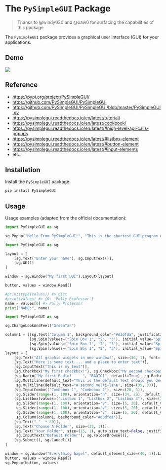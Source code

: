 # The `PySimpleGUI` Package

> Thanks to @windy030 and @oaw6 for surfacing the capabilities of this package

The `PySimpleGUI` package provides a graphical user interface (GUI) for your applications.

## Demo

![](https://raw.githubusercontent.com/PySimpleGUI/PySimpleGUI/master/images/for_readme/ex1-tkinter.jpg)

## Reference

  + https://pypi.org/project/PySimpleGUI/
  + https://github.com/PySimpleGUI/PySimpleGUI
  + https://github.com/PySimpleGUI/PySimpleGUI/blob/master/PySimpleGUI.py
  + https://pysimplegui.readthedocs.io/en/latest/tutorial/
  + https://pysimplegui.readthedocs.io/en/latest/cookbook/
  + https://pysimplegui.readthedocs.io/en/latest/#high-level-api-calls-popups
  + https://pysimplegui.readthedocs.io/en/latest/#listbox-element
  + https://pysimplegui.readthedocs.io/en/latest/#button-element
  + https://pysimplegui.readthedocs.io/en/latest/#input-elements
  + etc...


## Installation

Install the `PySimpleGUI` package:

```py
pip install PySimpleGUI
```

## Usage

Usage examples (adapted from the official documentation):

```py
import PySimpleGUI as sg

sg.Popup("Hello From PySimpleGUI!", "This is the shortest GUI program ever!")
```

```py
import PySimpleGUI as sg

layout = [
    [sg.Text("Enter your name"), sg.InputText()],
    [sg.OK()]
]

window = sg.Window("My first GUI").Layout(layout)

button, values = window.Read()

#print(type(values)) #> dict
#print(values) #> {0: 'Polly Professor'}
name = values[0] #> Polly Professor
print("NAME:", name)
```


```py
import PySimpleGUI as sg

sg.ChangeLookAndFeel("GreenTan")

column1 = [[sg.Text("Column 1", background_color="#d3dfda", justification="center", size=(10, 1))],
           [sg.Spin(values=("Spin Box 1", "2", "3"), initial_value="Spin Box 1")],
           [sg.Spin(values=("Spin Box 1", "2", "3"), initial_value="Spin Box 2")],
           [sg.Spin(values=("Spin Box 1", "2", "3"), initial_value="Spin Box 3")]]
layout = [
    [sg.Text("All graphic widgets in one window!", size=(30, 1), font=("Helvetica", 25))],
    [sg.Text("Here is some text.... and a place to enter text")],
    [sg.InputText("This is my text")],
    [sg.Checkbox("My first checkbox!"), sg.Checkbox("My second checkbox!", default=True)],
    [sg.Radio("My first Radio!     ", "RADIO1", default=True), sg.Radio("My second Radio!", "RADIO1")],
    [sg.Multiline(default_text="This is the default Text should you decide not to type anything", size=(35, 3)),
     sg.Multiline(default_text="A second multi-line", size=(35, 3))],
    [sg.InputCombo(("Combobox 1", "Combobox 2"), size=(20, 3)),
     sg.Slider(range=(1, 100), orientation="h", size=(34, 20), default_value=85)],
    [sg.Listbox(values=("Listbox 1", "Listbox 2", "Listbox 3"), size=(30, 3)),
     sg.Slider(range=(1, 100), orientation="v", size=(5, 20), default_value=25),
     sg.Slider(range=(1, 100), orientation="v", size=(5, 20), default_value=75),
     sg.Slider(range=(1, 100), orientation="v", size=(5, 20), default_value=10),
     sg.Column(column1, background_color="#d3dfda")],
    [sg.Text("_"  * 80)],
    [sg.Text("Choose A Folder", size=(35, 1))],
    [sg.Text("Your Folder", size=(15, 1), auto_size_text=False, justification="right"),
     sg.InputText("Default Folder"), sg.FolderBrowse()],
    [sg.Submit(), sg.Cancel()]
]

window = sg.Window("Everything bagel", default_element_size=(40, 1)).Layout(layout)
button, values = window.Read()
sg.Popup(button, values)
```
